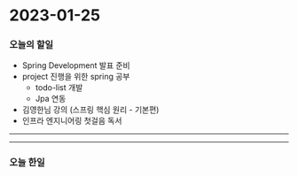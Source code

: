 2023-01-25
==========

### 오늘의 할일
* Spring Development 발표 준비
* project 진행을 위한 spring 공부
  * todo-list 개발
  * Jpa 연동
* 김영한님 강의 (스프링 핵심 원리 - 기본편)
* 인프라 엔지니어링 첫걸음 독서
<hr/>
<hr/>

### 오늘 한일